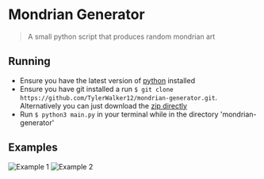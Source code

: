 # Mondrian Generator
> A small python script that produces random mondrian art

## Running
- Ensure you have the latest version of [python](https://www.python.org/) installed
- Ensure you have git installed a run `$ git clone https://github.com/TylerWalker12/mondrian-generator.git`. Alternatively you can just download the [zip directly](https://github.com/TylerWalker12/mondrian-generator/archive/master.zip)
- Run `$ python3 main.py` in your terminal while in the directory 'mondrian-generator'

## Examples
![Example 1](https://github.com/TylerWalker12/mondrian-generator/examples/example1.png)
![Example 2](https://github.com/TylerWalker12/mondrian-generator/examples/example2.png)

